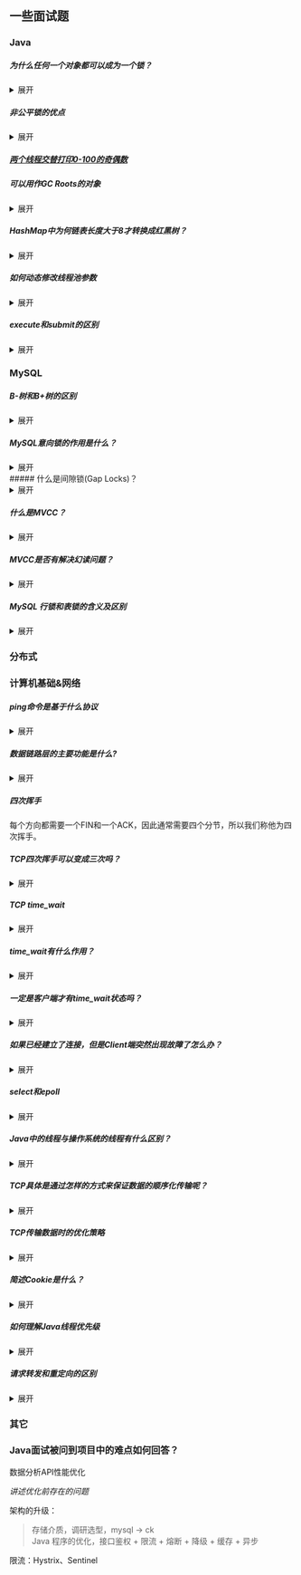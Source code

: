 ## 一些面试题
### Java

##### 为什么任何一个对象都可以成为一个锁？
<details>
<summary>展开</summary>
每个对象都有一个监视器
</details>

##### 非公平锁的优点
<details>
<summary>展开</summary>
减少线程的切换，更能充分的利用CPU
</details>

##### [两个线程交替打印0-100的奇偶数](https://github.com/suxiongwei/without-me/blob/main/src/main/java/com/sxw/learn/thread/TurningRunner.java)

##### 可以用作GC Roots的对象
<details>
<summary>展开</summary>

> https://blog.csdn.net/u010798968/article/details/72835255

1. 虚拟机栈（栈帧中的本地变量表）中引用的对象；
2. 方法区中的类静态属性引用的对象；
3. 方法区中常量引用的对象；
4. 本地方法栈中JNI（即一般说的Native方法）中引用的对象
</details>

##### HashMap中为何链表长度大于8才转换成红黑树？
<details>
<summary>展开</summary>
如果 hashCode 分布良好，也就是 hash 计算的结果离散好的话，那么红黑树这种形式是很少会被用到的，因为各个值都均匀分布，很少出现链表很长的情况。

在理想情况下，链表长度符合泊松分布，各个长度的命中概率依次递减，当长度为 8 的时候，概率仅为 0.00000006。

这是一个小于千万分之一的概率，通常我们的 Map 里面是不会存储这么多的数据的，所以通常情况下，并不会发生从链表向红黑树的转换。
</details>

##### 如何动态修改线程池参数
<details>
<summary>展开</summary>
JDK提供了方法去修改
- setCorePoolSize
- setMaximumPoolSize
- setKeepAliveTime
- setRejectedExecutionHandler

以上修改方式再加上Apollo配置中心，就可以额实现不重启进程对线程池参数的修改
https://blog.csdn.net/woshixuye/article/details/115617910
</details>

##### execute和submit的区别
<details>
<summary>展开</summary>
execute和submit都属于线程池的方法，execute只能提交Runnable类型的任务，无返回值。

而submit既能提交Runable类型的任务，返回值为null，也能提交Callable类型的任务，返回值为Future。

execute会直接抛出任务执行时异常，submit则不会抛出异常，但可以通过Future的get方法将任务执行时的异常重新抛出。
</details>





### MySQL
##### B-树和B+树的区别
<details>
<summary>展开</summary>
https://www.jianshu.com/p/ace3cd6526c4<br/>
1. B+树内节点不存储数据，所有 data 存储在叶节点导致查询时间复杂度固定为 log n。而B-树查询时间复杂度不固定，与 key 在树中的位置有关，最好为O(1)。
2. B+树叶节点两两相连可大大增加区间访问性，可使用在范围查询等，而B-树每个节点 key 和 data 在一起，则无法区间查找。
3. B+树更适合外部存储。由于内节点无 data 域，每个节点能索引的范围更大更精确
</details>

##### MySQL意向锁的作用是什么？
<details>
<summary>展开</summary>
因为 mysql 存在行锁，而行锁与表锁存在互斥的关系，当执行一条 sql 语句出现行锁时，会修改表头的一个标志位，也就是所谓的意向锁。
此时，如果需要锁表时，会去判断标志位，从而迅速知道能否锁表。
##### 意向锁和哪些锁有互斥关系？

https://juejin.cn/post/6844903666332368909 <br/>
意向锁和自家兄弟互相兼容，但是它会与普通的排他/共享锁互斥(表锁)<br/>
*意向锁不会与行级的共享 / 排他锁互斥！！！*
</details>
##### 什么是间隙锁(Gap Locks)？
<details>
<summary>展开</summary>
间隙锁，它封锁索引记录中的间隔，或者第一条索引记录之前的范围，又或者最后一条索引记录之后的范围。<br/>
在 InnoDB，RR 条件下：<br/>
```sql
select * from lock_example where id between 8 and 15 for update;
```
这个SQL语句会封锁区间(8，15)，以阻止其他事务插入id位于该区间的记录。<br/>
间隙锁的主要目的，就是为了防止其他事务在间隔中插入数据，以导致“不可重复读”。<br/>
如果把事务的隔离级别降级为读提交(Read Committed， RC)，间隙锁则会自动失效。
</details>

##### 什么是MVCC？
<details>
<summary>展开</summary>
https://zhuanlan.zhihu.com/p/52977862<br/>
核心：
- 事务版本号
- 表的隐藏列
- undo log
- read view

MVCC是在并发访问数据库时，通过对数据做多版本管理，避免因为写数据时要加写锁而阻塞读取数据的请求，造成写数据时无法读取数据的问题。<br/>
通俗的讲就是MVCC通过保存数据的历史版本(undo log)，根据比较**数据的版本号**来决定数据的是否显示(MVCC快照读：根据版本号获取快照数据版本)，
在不需要加读锁的情况就能达到事务的隔离效果，最终可以在读取数据的时候可以同时进行修改，修改数据时候可以同时读取，极大的提升了事务的并发性能。
</details>

##### MVCC是否有解决幻读问题？
<details>
<summary>展开</summary>
快照读的情况下可以避免幻读问题，在当前读的情况下则需要使用间隙锁来解决幻读问题的
</details>

##### MySQL 行锁和表锁的含义及区别
<details>
<summary>展开</summary>
**MyISAM只支持表锁**，MyISAM在执行查询语句（select）前，会自动给涉及的所有表加读锁，在执行增删改操作前，会自动给涉及的表加写锁。

**InnoDB引擎支持行锁**

行锁是通过索引加载的，也就是说，行锁是加在索引响应的行上的，要是对应的SQL语句没有走索引，则会全表扫描，行锁则无法实现，取而代之的是表锁，此时其它事务无法对当前表进行更新或插入操作。

insert，delete，update在事务中都会自动默认加上排它锁。

https://segmentfault.com/a/1190000023662810
</details>

### 分布式

### 计算机基础&网络
##### ping命令是基于什么协议
<details>
<summary>展开</summary>
ping命令是基于ICMP协议，是TCP/IP协议族的一个子协议，用于在IP主机、路由器之间传递控制消息。</br>
控制消息是指网络通不通、主机是否可达、路由是否可用等网络本身的消息。这些控制消息虽然并不传输用户数据，但是对于用户数据的传递起着重要的作用。
</details>

##### 数据链路层的主要功能是什么?
<details>
<summary>展开</summary>
1. 将数据组合成数据块，封装成帧
2. 差错控制
3. 流量控制
4. 链路控制
5. MAC寻址
6. 区分数据和控制信息
7. 透明传输
</details>

##### 四次挥手
每个方向都需要一个FIN和一个ACK，因此通常需要四个分节，所以我们称他为四次挥手。

##### TCP四次挥手可以变成三次吗？
<details>
<summary>展开</summary>
可以的

服务端将FIN和ack合并成一条进行发送。为什么会进行合并呢？是因为在关闭的时候，服务端没有数据发送给客户端，然后优化后就会将FIN和ack合并在一起发送给客户端
</details>

##### TCP time_wait
<details>
<summary>展开</summary>
服务器端发送一个FIN时，客户端会处于time_wait状态。当处于time_wait状态时，我们无法创建新的连接，因为端口被占用
</details>

##### time_wait有什么作用？
<details>
<summary>展开</summary>
> 主动断开方在TIME-WAIT状态必须等待2MSL

1. 可靠的终止TCP连接,能确保被动方顺利进入到CLOSED状态。只有这样，双方都能够确保关闭。

若处于time_wait的客户端发送给服务器确认报文段丢失的话，服务器将在此重新发送FIN报文段，那么客户端必须处于一个可接收的状态就是time_wait状态而不是close状态。

2. 保证让迟来的TCP报文段有足够的时间识别并丢弃

linux中一个TCP端口不能被打开两次或两次以上，当客户端处于time_wait状态时我们将无法使用此端口建立新连接。

主动断开方在发送完最后一个ACK报文后，再经过2MSL，才能最终关闭和释放端口，这就意味着，相同端口的新TCP新连接，需要在2MSL的时间之后，才能够正常的建立。
2MSL这段时间内，旧连接所产生的所有数据报文，都已经从网络中消失了，从而，确保了下一个新的连接中不会出现这种旧连接请求报文。
</details>

##### 一定是客户端才有time_wait状态吗？
<details>
<summary>展开</summary>
**不是**，当客户端进行主动关闭时，time_wait存在于客户端
</details>

##### 如果已经建立了连接，但是Client端突然出现故障了怎么办？
<details>
<summary>展开</summary>
CP还设有一个保活计时器，Client端如果出现故障，Server端不能一直等下去，这样会浪费系统资源。每收到一次Client客户端的数据帧后，Server端都的保活计时器会复位。
计时器的超时时间通常是设置为2小时，若2小时还没有收到Client端的任何数据帧，Server端就会发送一个探测报文段，以后每隔75秒钟发送一次。
若一连发送10个探测报文仍然没反应，Server端就认为Client端出了故障，接着就关闭连接。
如果觉得保活计时器的两个多小时的间隔太长，可以自行调整TCP连接的保活参数。
</details>

##### select和epoll
<details>
<summary>展开</summary>
>  select/poll/epoll 是用来实现多路复用的，即一个线程利用它们即可 hold 住多个 socket

https://www.zhihu.com/question/22863976/answer/2360953876
</details>

##### Java中的线程与操作系统的线程有什么区别？
<details>
<summary>展开</summary>
> Java 中线程的本质，其实就是操作系统中的线程，其线程库和线程模型很大程度上依赖于操作系统（宿主系统）的具体实现

首先，日常开发中都是会使用线程池来获取或者创建线程的，而线程在创建时，其实是先创建一个java线程，等到本地存储、程序计数器、缓冲区等都分配好以后，JVM会调用操作系统的方法，创建一个与java线程绑定的原生线程。
线程的调度是由操作系统负责的。</br>
当操作系统为线程分配好时间片以后，就会调用java线程的run方法执行线程。</br>
当线程结束后，会释放java线程和原生线程所占用的资源
</details>

##### TCP具体是通过怎样的方式来保证数据的顺序化传输呢？
<details>
<summary>展开</summary>
> 每个数据包会被分配一个序列号，接收方按顺序接受并确认

具体步骤如下：</br>
（1）为了保证数据包的可靠传递，发送方必须把已发送的数据包保留在缓冲区；</br>
（2）并为每个已发送的数据包启动一个超时定时器；</br>
（3）如在定时器超时之前收到了对方发来的应答信息（可能是对本包的应答，也可以是对本包后续包的应答），则释放该数据包占用的缓冲区;</br>
（4）否则，重传该数据包，直到收到应答或重传次数超过规定的最大次数为止。</br>
（5）接收方收到数据包后，先进行CRC校验，如果正确则把数据交给上层协议，然后给发送方发送一个累计应答包，表明该数据已收到，如果接收方正好也有数据要发给发送方，应答包也可方在数据包中捎带过去</br>
</details>

##### TCP传输数据时的优化策略
<details>
<summary>展开</summary>
TCP 的传输速度，受制于发送窗口与接收窗口，以及网络设备传输能力。

发送缓冲区的大小 约等于 带宽时延积

带宽时延积 BDP = RTT * 带宽

> TCP 提供一种机制可以让「发送方」根据「接收方」的实际接收能力控制发送的数据量，这就是滑动窗口的由来。
</details>

##### 简述Cookie是什么？
<details>
<summary>展开</summary>
1. Cookie是浏览器访问服务器后，服务器传给浏览器的一段数据。
2. 浏览器需要保存这段数据，不得轻易删除。
3. 此后每次浏览器访问该服务器，都必须带上这段数据。
</details>

##### 如何理解Java线程优先级
<details>
<summary>展开</summary>
高优先级的线程大概率比低优先的线程优先获得 CPU 资源。
</details>

##### 请求转发和重定向的区别
<details>
<summary>展开</summary>
**请求转发**：客户浏览器发送http请求，web服务器接受此请求，调用内部的一个方法在容器内部完成请求处理和转发动作，将目标资源发送给客户;
在这里，转发的路径必须是同一个web容器下的url，其不能转向到其他的web路径上去，中间传递的是自己的容器内的request。
在客户浏览器路径栏显示的仍然是其第一次访问的路径，也就是说客户是感觉不到服务器做了转发的。转发行为是浏览器只做了一次访问请求。

**重定向过程**：客户浏览器发送http请求，web服务器接受后发送**302状态码**响应及对应新的location给客户浏览器，
客户浏览器发现是302响应，则自动再发送一个新的http请求，请求url是新的location地址，服务器根据此请求寻找资源并发送给客户。
在这里location可以重定向到任意URL，既然是浏览器重新发出了请求，则就没有什么request传递的概念了。在客户浏览器路径栏显示的是其重定向的路径，客户可以观察到地址的变化的。重定向行为是浏览器做了至少两次的访问请求的。
</details>

### 其它

### Java面试被问到项目中的难点如何回答？
数据分析API性能优化</br>

_讲述优化前存在的问题_</br>

架构的升级：
> 存储介质，调研选型，mysql -> ck </br>
> Java 程序的优化，接口鉴权 + 限流 + 熔断 + 降级 + 缓存 + 异步

限流：Hystrix、Sentinel